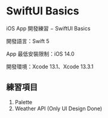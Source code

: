 # SwiftUI Basics

iOS App 開發練習 − SwiftUI Basics

開發語言：Swift 5

App 最低安裝限制：iOS 14.0

開發環境：Xcode 13.1、Xcode 13.3.1

## 練習項目
1. Palette
2. Weather API (Only UI Design Done)
